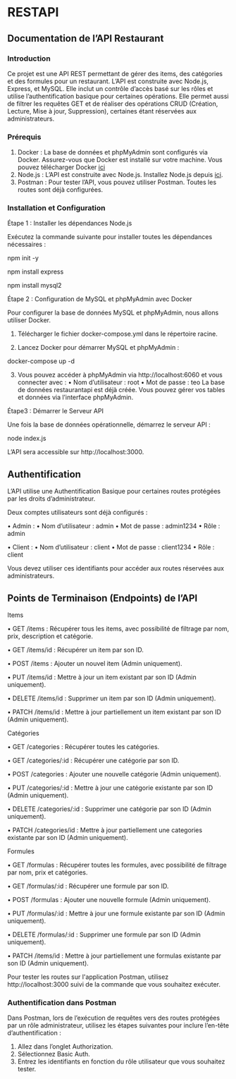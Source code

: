 # RESTAPI

## Documentation de l’API Restaurant

### Introduction

Ce projet est une API REST permettant de gérer des items, des catégories et des formules pour un restaurant. L’API est construite avec Node.js, Express, et MySQL. Elle inclut un contrôle d’accès basé sur les rôles et utilise l’authentification basique pour certaines opérations. Elle permet aussi de filtrer les requêtes GET et de réaliser des opérations CRUD (Création, Lecture, Mise à jour, Suppression), certaines étant réservées aux administrateurs.

### Prérequis

1.	Docker : La base de données et phpMyAdmin sont configurés via Docker. Assurez-vous que Docker est installé sur votre machine. Vous pouvez télécharger Docker [ici](https://www.docker.com/products/docker-desktop/)
2.	Node.js : L’API est construite avec Node.js. Installez Node.js depuis [ici](https://nodejs.org/en).
3.	Postman : Pour tester l’API, vous pouvez utiliser Postman. Toutes les routes sont déjà configurées.

### Installation et Configuration

Étape 1 : Installer les dépendances Node.js

Exécutez la commande suivante pour installer toutes les dépendances nécessaires :

npm init -y

npm install express

npm install mysql2

Étape 2 : Configuration de MySQL et phpMyAdmin avec Docker

Pour configurer la base de données MySQL et phpMyAdmin, nous allons utiliser Docker.

1.	Télécharger le fichier docker-compose.yml dans le répertoire racine.

2.	Lancez Docker pour démarrer MySQL et phpMyAdmin :

docker-compose up -d


3.	Vous pouvez accéder à phpMyAdmin via http://localhost:6060 et vous connecter avec :
•	Nom d’utilisateur : root
•	Mot de passe : teo
La base de données restaurantapi est déjà créée. Vous pouvez gérer vos tables et données via l’interface phpMyAdmin.

Étape3 : Démarrer le Serveur API

Une fois la base de données opérationnelle, démarrez le serveur API :

node index.js

L’API sera accessible sur http://localhost:3000.

## Authentification

L’API utilise une Authentification Basique pour certaines routes protégées par les droits d’administrateur.

Deux comptes utilisateurs sont déjà configurés :

•	Admin :
•	Nom d’utilisateur : admin
•	Mot de passe : admin1234
•	Rôle : admin
    
•	Client :
•	Nom d’utilisateur : client
•	Mot de passe : client1234
•	Rôle : client

Vous devez utiliser ces identifiants pour accéder aux routes réservées aux administrateurs.

## Points de Terminaison (Endpoints) de l’API

Items

•	GET /items : Récupérer tous les items, avec possibilité de filtrage par nom, prix, description et catégorie.

•	GET /items/id : Récupérer un item par son ID.

•	POST /items : Ajouter un nouvel item (Admin uniquement).

•	PUT /items/id : Mettre à jour un item existant par son ID (Admin uniquement).

•	DELETE /items/id : Supprimer un item par son ID (Admin uniquement).

•   PATCH /items/id : Mettre à jour partiellement un item existant par son ID (Admin uniquement).

Catégories

•	GET /categories : Récupérer toutes les catégories.

•	GET /categories/:id : Récupérer une catégorie par son ID.

•	POST /categories : Ajouter une nouvelle catégorie (Admin uniquement).

•	PUT /categories/:id : Mettre à jour une catégorie existante par son ID (Admin uniquement).

•	DELETE /categories/:id : Supprimer une catégorie par son ID (Admin uniquement).

•   PATCH /categories/id : Mettre à jour partiellement une categories existante par son ID (Admin uniquement).

Formules

•	GET /formulas : Récupérer toutes les formules, avec possibilité de filtrage par nom, prix et catégories.

•	GET /formulas/:id : Récupérer une formule par son ID.

•	POST /formulas : Ajouter une nouvelle formule (Admin uniquement).

•	PUT /formulas/:id : Mettre à jour une formule existante par son ID (Admin uniquement).

•	DELETE /formulas/:id : Supprimer une formule par son ID (Admin uniquement).

•   PATCH /items/id : Mettre à jour partiellement une formulas existante par son ID (Admin uniquement).

Pour tester les routes sur l'application Postman, utilisez http://localhost:3000 suivi de la commande que vous souhaitez exécuter.

### Authentification dans Postman

Dans Postman, lors de l’exécution de requêtes vers des routes protégées par un rôle administrateur, utilisez les étapes suivantes pour inclure l’en-tête d’authentification :

1.	Allez dans l’onglet Authorization.
2.	Sélectionnez Basic Auth.
3.	Entrez les identifiants en fonction du rôle utilisateur que vous souhaitez tester.


